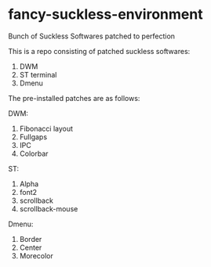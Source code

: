 # fancy-suckless-environment
Bunch of Suckless Softwares patched to perfection

This is a repo consisting of patched suckless softwares:

1. DWM
2. ST terminal
3. Dmenu

The pre-installed patches are as follows:

DWM:
1. Fibonacci layout
2. Fullgaps
3. IPC
4. Colorbar

ST:
1. Alpha
2. font2
3. scrollback
4. scrollback-mouse

Dmenu:
1. Border
2. Center
3. Morecolor
